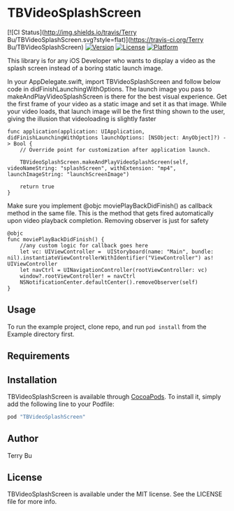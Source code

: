 # TBVideoSplashScreen

[![CI Status](http://img.shields.io/travis/Terry Bu/TBVideoSplashScreen.svg?style=flat)](https://travis-ci.org/Terry Bu/TBVideoSplashScreen)
[![Version](https://img.shields.io/cocoapods/v/TBVideoSplashScreen.svg?style=flat)](http://cocoapods.org/pods/TBVideoSplashScreen)
[![License](https://img.shields.io/cocoapods/l/TBVideoSplashScreen.svg?style=flat)](http://cocoapods.org/pods/TBVideoSplashScreen)
[![Platform](https://img.shields.io/cocoapods/p/TBVideoSplashScreen.svg?style=flat)](http://cocoapods.org/pods/TBVideoSplashScreen)

This library is for any iOS Developer who wants to display a video as the splash screen instead of a boring static launch image. 

In your AppDelegate.swift, import TBVideoSplashScreen and follow below code in didFinishLaunchingWithOptions.
The launch image you pass to makeAndPlayVideoSplashScreen is there for the best visual experience. Get the first frame of your video as a static image and set it as that image. While your video loads, that launch image will be the first thing shown to the user, giving the illusion that videoloading is slightly faster 

    func application(application: UIApplication, didFinishLaunchingWithOptions launchOptions: [NSObject: AnyObject]?) -> Bool {
        // Override point for customization after application launch.
        
        TBVideoSplashScreen.makeAndPlayVideoSplashScreen(self, videoNameString: "splashScreen", withExtension: "mp4", launchImageString: "launchScreenImage")
        
        return true
    }

Make sure you implement @objc moviePlayBackDidFinish() as callback method in the same file. This is the method that gets fired automatically upon video playback completion. Removing observer is just for safety

    @objc
    func moviePlayBackDidFinish() {
        //any custom logic for callback goes here
        let vc: UIViewController =  UIStoryboard(name: "Main", bundle: nil).instantiateViewControllerWithIdentifier("ViewController") as! UIViewController
        let navCtrl = UINavigationController(rootViewController: vc)
        window?.rootViewController! = navCtrl
        NSNotificationCenter.defaultCenter().removeObserver(self)
    }

## Usage

To run the example project, clone repo, and run `pod install` from the Example directory first.

## Requirements

## Installation

TBVideoSplashScreen is available through [CocoaPods](http://cocoapods.org). To install
it, simply add the following line to your Podfile:

```ruby
pod "TBVideoSplashScreen"
```

## Author

Terry Bu

## License

TBVideoSplashScreen is available under the MIT license. See the LICENSE file for more info.
